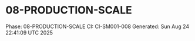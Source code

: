 # 08-PRODUCTION-SCALE
Phase: 08-PRODUCTION-SCALE
CI: CI-SM001-008
Generated: Sun Aug 24 22:41:09 UTC 2025
